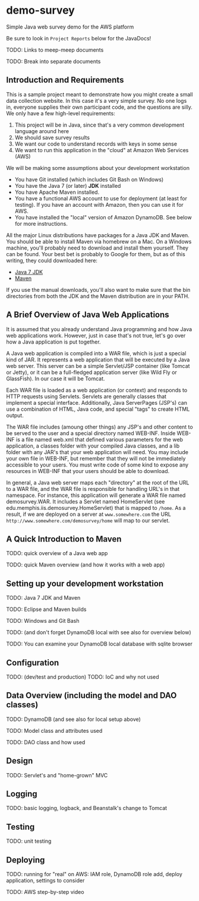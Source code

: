 demo-survey
================

Simple Java web survey demo for the AWS platform

Be sure to look in `Project Reports` below for the JavaDocs!

TODO: Links to meep-meep documents

TODO: Break into separate documents

Introduction and Requirements
------------------------------

This is a sample project meant to demonstrate how you might create a small
data collection website. In this case it's a very simple survey. No one
logs in, everyone supplies their own participant code, and the questions
are silly. We only have a few high-level requirements:

  1. This project will be in Java, since that's a very common development
     language around here
  2. We should save survey results
  3. We want our code to understand records with keys in some sense 
  4. We want to run this application in the "cloud" at Amazon Web Services (AWS)

We will be making some assumptions about your development workstation

  * You have Git installed (which includes Git Bash on Windows)
  * You have the Java 7 (or later) **JDK** installed
  * You have Apache Maven installed.
  * You have a functional AWS account to use for deployment (at least for
    testing). If you have an account with Amazon, then you can use it for AWS.
  * You have installed the "local" version of Amazon DynamoDB. See below for
    more instructions.

All the major Linux distributions have packages for a Java JDK and Maven. You
should be able to install Maven via homebrew on a Mac. On a Windows machine,
you'll probably need to download and install them yourself. They can be found.
Your best bet is probably to Google for them, but as of this writing, they could
downloaded here:

  * [Java 7 JDK](http://www.oracle.com/technetwork/java/javase/downloads/jdk7-downloads-1880260.html)
  * [Maven](https://maven.apache.org/download.cgi)

If you use the manual downloads, you'll also want to make sure that the bin
directories from both the JDK and the Maven distribution are in your PATH.

A Brief Overview of Java Web Applications
------------------------------------------

It is assumed that you already understand Java programming and how Java web
applications work. However, just in case that's not true, let's go over how
a Java application is put together.

A Java web application is compiled into a WAR file, which is just a special
kind of JAR. It represents a web application that will be executed by a Java
web server. This server can be a simple Servlet/JSP container (like Tomcat or
Jetty), or it can be a full-fledged application server (like Wild Fly or
GlassFish). In our case it will be Tomcat.

Each WAR file is loaded as a web application (or context) and responds to 
HTTP requests using Servlets. Servlets are generally classes that implement
a special interface. Additionally, Java ServerPages (JSP's) can use a
combination of HTML, Java code, and special "tags" to create HTML output.

The WAR file includes (amoung other things) any JSP's and other content to
be served to the user and a special directory named WEB-INF. Inside WEB-INF
is a file named web.xml that defined various parameters for the web application,
a classes folder with your compiled Java classes, and a lib folder with any
JAR's that your web application will need. You may include your own file in
WEB-INF, but remember that they will not be immediately accessible to your
users. You must write code of some kind to expose any resources in WEB-INF that
your users should be able to download.

In general, a Java web server maps each "directory" at the root of the URL
to a WAR file, and the WAR file is responsible for handling URL's in that
namespace. For instance, this application will generate a WAR file named
demosurvey.WAR. It includes a Servlet named HomeServlet (see 
edu.memphis.iis.demosurvey.HomeServlet) that is mapped to `/home`. As a
result, if we are deployed on a server at `www.somewhere.com` the URL
`http://www.somewhere.com/demosurvey/home` will map to our servlet.       

A Quick Introduction to Maven
------------------------------

TODO: quick overview of a Java web app

TODO: quick Maven overview (and how it works with a web app)

Setting up your development workstation
----------------------------------------

TODO: Java 7 JDK and Maven

TODO: Eclipse and Maven builds

TODO: Windows and Git Bash

TODO: (and don't forget DynamoDB local with see also for overview below)

TODO: You can examine your DynamoDB local database with sqlite browser

Configuration
--------------

TODO: (dev/test and production)
TODO: IoC and why not used

Data Overview (including the model and DAO classes)
-----------------------------------------------------------

TODO: DynamoDB (and see also for local setup above)

TODO: Model class and attributes used

TODO: DAO class and how used 

Design
--------

TODO: Servlet's and "home-grown" MVC

Logging
--------

TODO: basic logging, logback, and Beanstalk's change to Tomcat

Testing
--------

TODO: unit testing

Deploying
----------

TODO: running for "real" on AWS: IAM role, DynamoDB role add, deploy application, settings to consider

TODO: AWS step-by-step video
